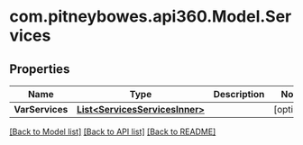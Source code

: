 # com.pitneybowes.api360.Model.Services

## Properties

Name | Type | Description | Notes
------------ | ------------- | ------------- | -------------
**VarServices** | [**List&lt;ServicesServicesInner&gt;**](ServicesServicesInner.md) |  | [optional] 

[[Back to Model list]](../../README.md#documentation-for-models) [[Back to API list]](../../README.md#documentation-for-api-endpoints) [[Back to README]](../../README.md)

